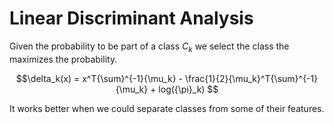 # Linear Discriminant Analysis

Given the probability to be part of a class $C_k$ we select the class the maximizes the probability.

$$\delta_k(x) = x^T{\sum}^{-1}{\mu_k} - \frac{1}{2}{\mu_k}^T{\sum}^{-1}{\mu_k} + log({\pi}_k) $$


It works better when we could separate classes from some of their features.
